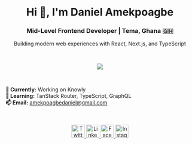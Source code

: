 <!-- <h1 align="center">Hi 👋, I'm Daniel Amekpoagbe</h1>
<h3 align="center">Mid-Level Frontend Developer | Tema, Ghana 🇬🇭</h3>

<p align="center">
  <a href="https://twitter.com/jombotey" target="_blank">
    <img src="https://img.shields.io/twitter/follow/jombotey?logo=twitter&style=for-the-badge" alt="Twitter Follow" />
  </a>
</p>

<br />

## 👨‍💻 About Me

I'm a passionate mid-level frontend developer specializing in building modern, responsive web applications. With a strong foundation in React and the JavaScript ecosystem, I create intuitive user experiences that blend functionality with clean design.

- 🔭 Currently working on **Knowly**
- 🌱 Expanding my expertise in **TanStack Router**, **TypeScript**, and **GraphQL**
- 💼 Experienced with **React, Next.js, Tailwind CSS, Supabase, and Firebase**
- 💬 Always happy to discuss frontend architecture, performance optimization, and modern web development
- 📫 Reach me at **amekpoagbedaniel@gmail.com**
- ⚡ Fun fact: *JavaScript is both chaotic and beautiful*

<br />

## 🛠️ Tech Stack

<p align="center">
  <img src="https://skillicons.dev/icons?i=html,css,js,ts,react,nextjs" alt="Core Technologies" />
  <br />
  <img src="https://skillicons.dev/icons?i=tailwind,bootstrap,graphql,vite" alt="Frameworks & Tools" />
  <br />
  <img src="https://skillicons.dev/icons?i=supabase,firebase,git,github" alt="Backend & Version Control" />
</p>

<br />

## 📊 GitHub Stats

<p align="center">
  <img src="https://github-readme-stats.vercel.app/api/top-langs?username=daniel-amekpoagbe-yawson&show_icons=true&locale=en&layout=compact&theme=tokyonight" alt="Top Languages" />
</p>

<br />

## 🌐 Let's Connect

<p align="center">
  <a href="https://twitter.com/jombotey" target="_blank">
    <img src="https://skillicons.dev/icons?i=twitter" height="40" alt="Twitter"/>
  </a>
  <a href="https://linkedin.com/in/amekpoagbe-daniel-a881712b5" target="_blank">
    <img src="https://skillicons.dev/icons?i=linkedin" height="40" alt="LinkedIn"/>
  </a>
  <a href="https://web.facebook.com/profile.php?id=100073182827583" target="_blank">
    <img src="https://skillicons.dev/icons?i=facebook" height="40" alt="Facebook"/>
  </a>
  <a href="https://instagram.com/swasty__jay" target="_blank">
    <img src="https://skillicons.dev/icons?i=instagram" height="40" alt="Instagram"/>
  </a>
</p>

<p align="center">
  <i>Open to collaboration and interesting frontend opportunities!</i>
</p> -->



<h1 align="center">Hi 👋, I'm Daniel Amekpoagbe</h1>
<h3 align="center">Mid-Level Frontend Developer | Tema, Ghana 🇬🇭</h3>

<p align="center">
  Building modern web experiences with React, Next.js, and TypeScript
</p>

<br />

<p align="center">
  <img src="https://skillicons.dev/icons?i=html,css,js,ts,react,nextjs,tailwind,graphql,supabase,firebase,git" />
</p>

<br />

**🔭 Currently:** Working on Knowly  
**🌱 Learning:** TanStack Router, TypeScript, GraphQL  
**📫 Email:** amekpoagbedaniel@gmail.com

<br />

<p align="center">
  <a href="https://twitter.com/jombotey" target="_blank">
    <img src="https://skillicons.dev/icons?i=twitter" height="35" alt="Twitter"/>
  </a>
  <a href="https://linkedin.com/in/amekpoagbe-daniel-a881712b5" target="_blank">
    <img src="https://skillicons.dev/icons?i=linkedin" height="35" alt="LinkedIn"/>
  </a>
  <a href="https://web.facebook.com/profile.php?id=100073182827583" target="_blank">
    <img src="https://skillicons.dev/icons?i=facebook" height="35" alt="Facebook"/>
  </a>
  <a href="https://instagram.com/swasty__jay" target="_blank">
    <img src="https://skillicons.dev/icons?i=instagram" height="35" alt="Instagram"/>
  </a>
</p>
